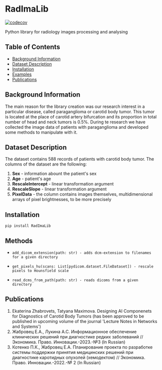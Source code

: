 # RadImaLib
[![codecov](https://codecov.io/gh/lumisade99/RadImaLib/graph/badge.svg?token=ZK1KPZ2GYV)](https://codecov.io/gh/lumisade99/RadImaLib)

Python library for radiology images processing and analysing
## Table of Contents

* [Background Information](#Background-Information)
* [Dataset Description](#Dataset-Description)
* [Installation](#installation)
* [Examples](#examples)
* [Publications](#Publications)

## Background Information
The main reason for the library creation was our research interest in a 
particular disease, called paraganglioma or carotid body tumor. This tumor is located at the place of carotid artery
bifurcation and its proportion in total number of head and neck tumors is 0.5%. During te research we have collected
the image data of patients with paraganglioma and developed some methods to manipulate with it.
## Dataset Description
The dataset contains 588 records of patients with carotid body tumor. The columns of the dataset are the following:
1. **Sex** - information abount the patient's sex
2. **Age** - patient's age
3. **RescaleIntercept** - linear transformation argument
4. **RescaleSlope** - linear transformation argument
5. **PixelData** - the column contains images themselves, multidimensional arrays of pixel brightnesses, to be more
precisely 

## Installation
~~~
pip install RadImaLib
~~~

## Methods
* ~~~
  add_dicom_extension(path: str) - adds dcm-extension to filenames for a given directory
  ~~~
* ~~~
  get_pixels_hu(scans: List[pydicom.dataset.FileDataset]) - rescale pixels to Hounsfield scale
  ~~~
* ~~~
  read_dcms_from_path(path: str) - reads dicoms from a given directory
  ~~~

## Publications
1. Ekaterina Zhabrovets, Tatyana Maximova. Designing AI Componenets for Diagnostics of Carotid Body Tumors (has been
approved to be published in upcoming volume of the journal 'Lecture Notes in Networks and Systems')
2. Жабровец Е.А., Лукина А.С. Информационное обеспечение клинических решений при диагностике редких заболеваний //
Экономика. Право. Инновации.-2023.-№3 (In Russian)
3. Котенко П.К., Жабровец Е.А. Планирование проекта по разработке системы
поддержки принятия медицинских решений при диагностике каротидных опухолей (хемодектом) // Экономика. Право. 
Инновации.-2022.-№ 2 (In Russian)